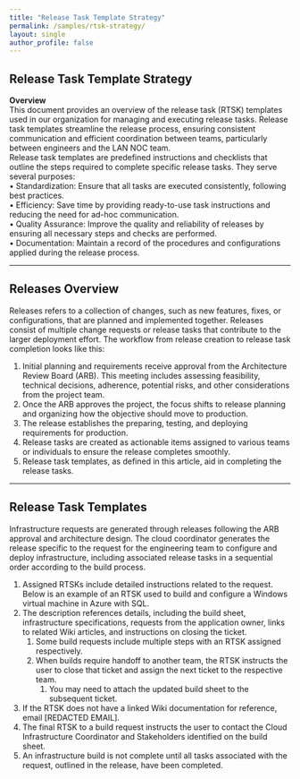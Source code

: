 ```yaml
---
title: "Release Task Template Strategy"
permalink: /samples/rtsk-strategy/
layout: single
author_profile: false
---
```


## Release Task Template Strategy

**Overview**  
This document provides an overview of the release task (RTSK) templates used in our organization for managing and executing release tasks. Release task templates streamline the release process, ensuring consistent communication and efficient coordination between teams, particularly between engineers and the LAN NOC team.  
Release task templates are predefined instructions and checklists that outline the steps required to complete specific release tasks. They serve several purposes:  
• Standardization: Ensure that all tasks are executed consistently, following best practices.  
• Efficiency: Save time by providing ready-to-use task instructions and reducing the need for ad-hoc communication.  
• Quality Assurance: Improve the quality and reliability of releases by ensuring all necessary steps and checks are performed.  
• Documentation: Maintain a record of the procedures and configurations applied during the release process.

---

## Releases Overview

Releases refers to a collection of changes, such as new features, fixes, or configurations, that are planned and implemented together. Releases consist of multiple change requests or release tasks that contribute to the larger deployment effort. The workflow from release creation to release task completion looks like this:  
1. Initial planning and requirements receive approval from the Architecture Review Board (ARB). This meeting includes assessing feasibility, technical decisions, adherence, potential risks, and other considerations from the project team.  
2. Once the ARB approves the project, the focus shifts to release planning and organizing how the objective should move to production.  
3. The release establishes the preparing, testing, and deploying requirements for production.  
4. Release tasks are created as actionable items assigned to various teams or individuals to ensure the release completes smoothly.  
5. Release task templates, as defined in this article, aid in completing the release tasks.

---

## Release Task Templates

Infrastructure requests are generated through releases following the ARB approval and architecture design. The cloud coordinator generates the release specific to the request for the engineering team to configure and deploy infrastructure, including associated release tasks in a sequential order according to the build process.  
1. Assigned RTSKs include detailed instructions related to the request. Below is an example of an RTSK used to build and configure a Windows virtual machine in Azure with SQL.  
2. The description references details, including the build sheet, infrastructure specifications, requests from the application owner, links to related Wiki articles, and instructions on closing the ticket.  
    1. Some build requests include multiple steps with an RTSK assigned respectively.  
    2. When builds require handoff to another team, the RTSK instructs the user to close that ticket and assign the next ticket to the respective team.  
        1. You may need to attach the updated build sheet to the subsequent ticket.  
3. If the RTSK does not have a linked Wiki documentation for reference, email [REDACTED EMAIL].  
4. The final RTSK to a build request instructs the user to contact the Cloud Infrastructure Coordinator and Stakeholders identified on the build sheet.  
5. An infrastructure build is not complete until all tasks associated with the request, outlined in the release, have been completed.